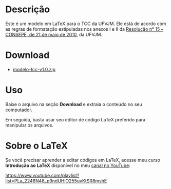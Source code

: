 # Descrição

Este é um modelo em LaTeX para o TCC da UFVJM. Ele está de acordo com as regras de formatação estipuladas nos anexos I e II da [Resolução n° 15 – CONSEPE, de 21 de maio de 2010](http://www.ufvjm.edu.br/formularios/doc_download/1184-.html?lang=pt_BR.utf8%2C+pt_BR.UT), da UFVJM.

# Download

- [modelo-tcc-v1.0.zip](https://github.com/lcmaquino/tcc-ufvjm/releases/download/tcc-ufvjm-v1.0/tcc-ufvjm-v1.0.zip)

# Uso

Baixe o arquivo na seção **Download** e extraia o conteúdo no seu computador.

Em seguida, basta usar seu editor de código LaTeX preferido para manipular os arquivos.

# Sobre o LaTeX

Se você precisar aprender a editar códigos em LaTeX, acesse meu curso **Introdução ao LaTeX** disponível no meu [canal no YouTube](https://www.youtube.com/lcmaquino):

https://www.youtube.com/playlist?list=PLa_2246N48_p9ndUHlO255uvKtSR8mshE
